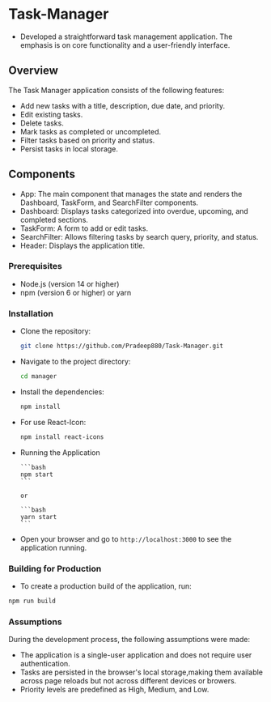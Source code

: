 # Task-Manager

- Developed a straightforward task management application. The emphasis is on core functionality and a user-friendly interface.


## Overview

The Task Manager application consists of the following features:
- Add new tasks with a title, description, due date, and priority.
- Edit existing tasks.
- Delete tasks.
- Mark tasks as completed or uncompleted.
- Filter tasks based on priority and status.
- Persist tasks in local storage.


## Components

- App: The main component that manages the state and renders the Dashboard, TaskForm, and SearchFilter components.
- Dashboard: Displays tasks categorized into overdue, upcoming, and completed sections.
- TaskForm: A form to add or edit tasks.
- SearchFilter: Allows filtering tasks by search query, priority, and status.
- Header: Displays the application title.


### Prerequisites

- Node.js (version 14 or higher)
- npm (version 6 or higher) or yarn


### Installation

- Clone the repository:

    ```bash
    git clone https://github.com/Pradeep880/Task-Manager.git
    ```

- Navigate to the project directory:

    ```bash
    cd manager
    ```

- Install the dependencies:

    ```bash
    npm install
    ```

- For use React-Icon:

    ```bash
    npm install react-icons
    ```

- Running the Application
    
      ```bash
      npm start
      ```

      or

      ```bash
      yarn start
      ```

- Open your browser and go to `http://localhost:3000` to see the application running.

### Building for Production

- To create a production build of the application, run:

 ```bash
 npm run build
 ```

### Assumptions

During the development process, the following assumptions were made:

  - The application is a single-user application and does not require user authentication.
  - Tasks are persisted in the browser's local storage,making them available across page
      reloads but not across different devices or browers.
  - Priority levels are predefined as High, Medium, and Low.       



  

